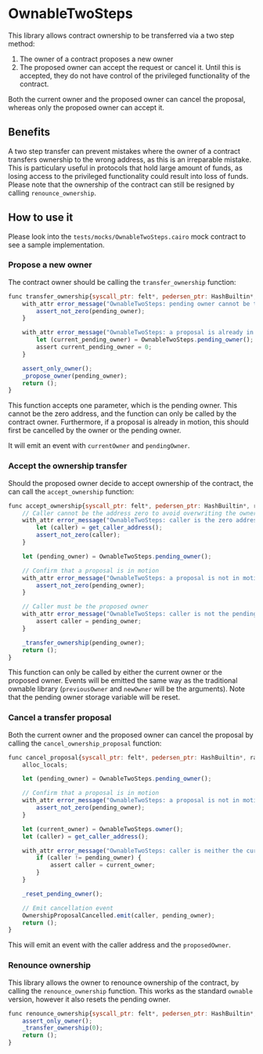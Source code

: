 # OwnableTwoSteps

This library allows contract ownership to be transferred via a two step method:

1. The owner of a contract proposes a new owner
2. The proposed owner can accept the request or cancel it. Until this is accepted, they do not have control of the privileged functionality of the contract.

Both the current owner and the proposed owner can cancel the proposal, whereas only the proposed owner can accept it.

## Benefits

A two step transfer can prevent mistakes where the owner of a contract transfers ownership to the wrong address, as this is an irreparable mistake. This is particulary useful in protocols that hold large amount of funds, as losing access to the privileged functionality could result into loss of funds.
Please note that the ownership of the contract can still be resigned by calling `renounce_ownership`.

## How to use it

Please look into the `tests/mocks/OwnableTwoSteps.cairo` mock contract to see a sample implementation.

### Propose a new owner

The contract owner should be calling the `transfer_ownership` function:

```javascript
func transfer_ownership{syscall_ptr: felt*, pedersen_ptr: HashBuiltin*, range_check_ptr}(pending_owner: felt) {
    with_attr error_message("OwnableTwoSteps: pending owner cannot be the zero address") {
        assert_not_zero(pending_owner);
    }

    with_attr error_message("OwnableTwoSteps: a proposal is already in motion") {
        let (current_pending_owner) = OwnableTwoSteps.pending_owner();
        assert current_pending_owner = 0;
    }

    assert_only_owner();
    _propose_owner(pending_owner);
    return ();
}
```

This function accepts one parameter, which is the pending owner. This cannot be the zero address, and the function can only be called by the contract owner. Furthermore, if a proposal is already in motion, this should first be cancelled by the owner or the pending owner.

It will emit an event with `currentOwner` and `pendingOwner`.

### Accept the ownership transfer

Should the proposed owner decide to accept ownership of the contract, the can call the `accept_ownership` function:

```javascript
func accept_ownership{syscall_ptr: felt*, pedersen_ptr: HashBuiltin*, range_check_ptr}() {       
    // Caller cannot be the address zero to avoid overwriting the owner when the pending_owner is not set
    with_attr error_message("OwnableTwoSteps: caller is the zero address") {
        let (caller) = get_caller_address();
        assert_not_zero(caller);
    }

    let (pending_owner) = OwnableTwoSteps.pending_owner();

    // Confirm that a proposal is in motion 
    with_attr error_message("OwnableTwoSteps: a proposal is not in motion") {
        assert_not_zero(pending_owner);
    }

    // Caller must be the proposed owner
    with_attr error_message("OwnableTwoSteps: caller is not the pending owner") {
        assert caller = pending_owner;
    }

    _transfer_ownership(pending_owner);
    return ();
}
```

This function can only be called by either the current owner or the proposed owner. Events will be emitted the same way as the traditional ownable library (`previousOwner` and `newOwner` will be the arguments).
Note that the pending owner storage variable will be reset.

### Cancel a transfer proposal

Both the current owner and the proposed owner can cancel the proposal by calling the `cancel_ownership_proposal` function:

```javascript
func cancel_proposal{syscall_ptr: felt*, pedersen_ptr: HashBuiltin*, range_check_ptr}() {
    alloc_locals;

    let (pending_owner) = OwnableTwoSteps.pending_owner();

    // Confirm that a proposal is in motion 
    with_attr error_message("OwnableTwoSteps: a proposal is not in motion") {
        assert_not_zero(pending_owner);
    }

    let (current_owner) = OwnableTwoSteps.owner();
    let (caller) = get_caller_address();

    with_attr error_message("OwnableTwoSteps: caller is neither the current owner nor the pending owner") {
        if (caller != pending_owner) {
            assert caller = current_owner;
        }
    }

    _reset_pending_owner();

    // Emit cancellation event
    OwnershipProposalCancelled.emit(caller, pending_owner);
    return ();
}
```

This will emit an event with the caller address and the `proposedOwner`.

### Renounce ownership

This library allows the owner to renounce ownership of the contract, by calling the `renounce_ownership` function. This works as the standard `ownable` version, however it also resets the pending owner.

```javascript
func renounce_ownership{syscall_ptr: felt*, pedersen_ptr: HashBuiltin*, range_check_ptr}() {
    assert_only_owner();
    _transfer_ownership(0);
    return ();
}
```